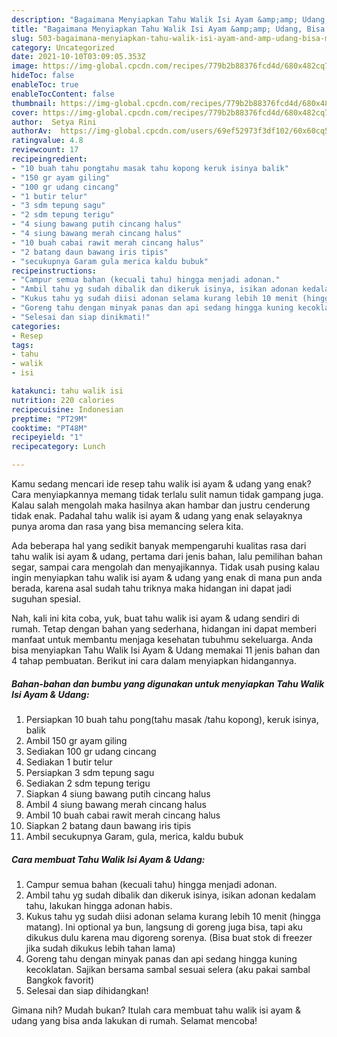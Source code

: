 ```yaml
---
description: "Bagaimana Menyiapkan Tahu Walik Isi Ayam &amp;amp; Udang, Bisa Manjain Lidah"
title: "Bagaimana Menyiapkan Tahu Walik Isi Ayam &amp;amp; Udang, Bisa Manjain Lidah"
slug: 503-bagaimana-menyiapkan-tahu-walik-isi-ayam-and-amp-udang-bisa-manjain-lidah
category: Uncategorized
date: 2021-10-10T03:09:05.353Z
image: https://img-global.cpcdn.com/recipes/779b2b88376fcd4d/680x482cq70/tahu-walik-isi-ayam-udang-foto-resep-utama.jpg
hideToc: false
enableToc: true
enableTocContent: false
thumbnail: https://img-global.cpcdn.com/recipes/779b2b88376fcd4d/680x482cq70/tahu-walik-isi-ayam-udang-foto-resep-utama.jpg
cover: https://img-global.cpcdn.com/recipes/779b2b88376fcd4d/680x482cq70/tahu-walik-isi-ayam-udang-foto-resep-utama.jpg
author:  Setya Rini
authorAv:  https://img-global.cpcdn.com/users/69ef52973f3df102/60x60cq50/avatar.jpg
ratingvalue: 4.8
reviewcount: 17
recipeingredient:
- "10 buah tahu pongtahu masak tahu kopong keruk isinya balik"
- "150 gr ayam giling"
- "100 gr udang cincang"
- "1 butir telur"
- "3 sdm tepung sagu"
- "2 sdm tepung terigu"
- "4 siung bawang putih cincang halus"
- "4 siung bawang merah cincang halus"
- "10 buah cabai rawit merah cincang halus"
- "2 batang daun bawang iris tipis"
- "secukupnya Garam gula merica kaldu bubuk"
recipeinstructions:
- "Campur semua bahan (kecuali tahu) hingga menjadi adonan."
- "Ambil tahu yg sudah dibalik dan dikeruk isinya, isikan adonan kedalam tahu, lakukan hingga adonan habis."
- "Kukus tahu yg sudah diisi adonan selama kurang lebih 10 menit (hingga matang). Ini optional ya bun, langsung di goreng juga bisa, tapi aku dikukus dulu karena mau digoreng sorenya. (Bisa buat stok di freezer jika sudah dikukus lebih tahan lama)"
- "Goreng tahu dengan minyak panas dan api sedang hingga kuning kecoklatan. Sajikan bersama sambal sesuai selera (aku pakai sambal Bangkok favorit)"
- "Selesai dan siap dinikmati!"
categories:
- Resep
tags:
- tahu
- walik
- isi

katakunci: tahu walik isi 
nutrition: 220 calories
recipecuisine: Indonesian
preptime: "PT29M"
cooktime: "PT48M"
recipeyield: "1"
recipecategory: Lunch

---
```



Kamu sedang mencari ide resep tahu walik isi ayam &amp; udang yang enak? Cara menyiapkannya memang tidak terlalu sulit namun tidak gampang juga. Kalau salah mengolah maka hasilnya akan hambar dan justru cenderung tidak enak. Padahal tahu walik isi ayam &amp; udang yang enak selayaknya punya aroma dan rasa yang bisa memancing selera kita.


Ada beberapa hal yang sedikit banyak mempengaruhi kualitas rasa dari tahu walik isi ayam &amp; udang, pertama dari jenis bahan, lalu pemilihan bahan segar, sampai cara mengolah dan menyajikannya. Tidak usah pusing kalau ingin menyiapkan tahu walik isi ayam &amp; udang yang enak di mana pun anda berada, karena asal sudah tahu triknya maka hidangan ini dapat jadi suguhan spesial.




Nah, kali ini kita coba, yuk, buat tahu walik isi ayam &amp; udang sendiri di rumah. Tetap dengan bahan yang sederhana, hidangan ini dapat memberi manfaat untuk membantu menjaga kesehatan tubuhmu sekeluarga. Anda bisa menyiapkan Tahu Walik Isi Ayam &amp; Udang memakai 11 jenis bahan dan 4 tahap pembuatan. Berikut ini cara dalam menyiapkan hidangannya.

<!--inarticleads1-->

##### Bahan-bahan dan bumbu yang digunakan untuk menyiapkan Tahu Walik Isi Ayam &amp; Udang:

1. Persiapkan 10 buah tahu pong(tahu masak /tahu kopong), keruk isinya, balik
1. Ambil 150 gr ayam giling
1. Sediakan 100 gr udang cincang
1. Sediakan 1 butir telur
1. Persiapkan 3 sdm tepung sagu
1. Sediakan 2 sdm tepung terigu
1. Siapkan 4 siung bawang putih cincang halus
1. Ambil 4 siung bawang merah cincang halus
1. Ambil 10 buah cabai rawit merah cincang halus
1. Siapkan 2 batang daun bawang iris tipis
1. Ambil secukupnya Garam, gula, merica, kaldu bubuk




<!--inarticleads2-->

##### Cara membuat Tahu Walik Isi Ayam &amp; Udang:

1. Campur semua bahan (kecuali tahu) hingga menjadi adonan.
1. Ambil tahu yg sudah dibalik dan dikeruk isinya, isikan adonan kedalam tahu, lakukan hingga adonan habis.
1. Kukus tahu yg sudah diisi adonan selama kurang lebih 10 menit (hingga matang). Ini optional ya bun, langsung di goreng juga bisa, tapi aku dikukus dulu karena mau digoreng sorenya. (Bisa buat stok di freezer jika sudah dikukus lebih tahan lama)
1. Goreng tahu dengan minyak panas dan api sedang hingga kuning kecoklatan. Sajikan bersama sambal sesuai selera (aku pakai sambal Bangkok favorit)
1. Selesai dan siap dihidangkan!



Gimana nih? Mudah bukan? Itulah cara membuat tahu walik isi ayam &amp; udang yang bisa anda lakukan di rumah. Selamat mencoba!
